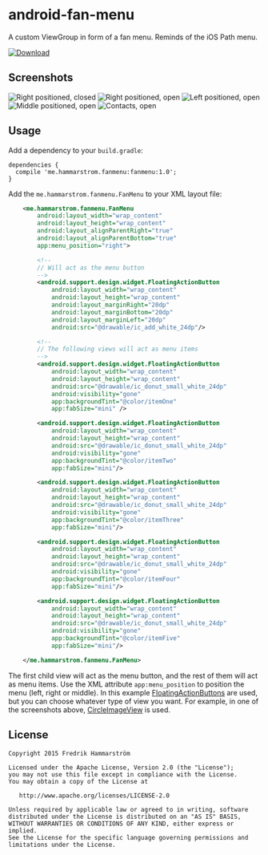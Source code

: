 # android-fan-menu
A custom ViewGroup in form of a fan menu. Reminds of the iOS Path menu.

[ ![Download](https://api.bintray.com/packages/hammar83/maven/fanmenu/images/download.svg) ](https://bintray.com/hammar83/maven/fanmenu/_latestVersion)

## Screenshots
![Right positioned, closed](/screenshots/right_closed.png) ![Right positioned, open](/screenshots/right_open.png) ![Left positioned, open](/screenshots/left_open.png) ![Middle positioned, open](/screenshots/middle_open.png) ![Contacts, open](/screenshots/contacts_open.png)

## Usage
Add a dependency to your `build.gradle`:
```
dependencies {
  compile 'me.hammarstrom.fanmenu:fanmenu:1.0';
}
```

Add the `me.hammarstrom.fanmenu.FanMenu` to your XML layout file:
```XML
    <me.hammarstrom.fanmenu.FanMenu
        android:layout_width="wrap_content"
        android:layout_height="wrap_content"
        android:layout_alignParentRight="true"
        android:layout_alignParentBottom="true"
        app:menu_position="right">

        <!--
        // Will act as the menu button
        -->
        <android.support.design.widget.FloatingActionButton
            android:layout_width="wrap_content"
            android:layout_height="wrap_content"
            android:layout_marginRight="20dp"
            android:layout_marginBottom="20dp"
            android:layout_marginLeft="20dp"
            android:src="@drawable/ic_add_white_24dp"/>

        <!--
        // The following views will act as menu items
        -->
        <android.support.design.widget.FloatingActionButton
            android:layout_width="wrap_content"
            android:layout_height="wrap_content"
            android:src="@drawable/ic_donut_small_white_24dp"
            android:visibility="gone"
            app:backgroundTint="@color/itemOne"
            app:fabSize="mini" />

        <android.support.design.widget.FloatingActionButton
            android:layout_width="wrap_content"
            android:layout_height="wrap_content"
            android:src="@drawable/ic_donut_small_white_24dp"
            android:visibility="gone"
            app:backgroundTint="@color/itemTwo"
            app:fabSize="mini"/>

        <android.support.design.widget.FloatingActionButton
            android:layout_width="wrap_content"
            android:layout_height="wrap_content"
            android:src="@drawable/ic_donut_small_white_24dp"
            android:visibility="gone"
            app:backgroundTint="@color/itemThree"
            app:fabSize="mini"/>

        <android.support.design.widget.FloatingActionButton
            android:layout_width="wrap_content"
            android:layout_height="wrap_content"
            android:src="@drawable/ic_donut_small_white_24dp"
            android:visibility="gone"
            app:backgroundTint="@color/itemFour"
            app:fabSize="mini"/>

        <android.support.design.widget.FloatingActionButton
            android:layout_width="wrap_content"
            android:layout_height="wrap_content"
            android:src="@drawable/ic_donut_small_white_24dp"
            android:visibility="gone"
            app:backgroundTint="@color/itemFive"
            app:fabSize="mini"/>

    </me.hammarstrom.fanmenu.FanMenu>
```
The first child view will act as the menu button, and the rest of them will act as menu items. Use the XML attribute `app:menu_position` to position the menu (left, right or middle). In this example [FloatingActionButtons](http://developer.android.com/reference/android/support/design/widget/FloatingActionButton.html) are used, but you can choose whatever type of view you want. For example, in one of the screenshots above, [CircleImageView](https://github.com/hdodenhof/CircleImageView) is used.

## License
```
Copyright 2015 Fredrik Hammarström

Licensed under the Apache License, Version 2.0 (the "License");
you may not use this file except in compliance with the License.
You may obtain a copy of the License at

   http://www.apache.org/licenses/LICENSE-2.0

Unless required by applicable law or agreed to in writing, software
distributed under the License is distributed on an "AS IS" BASIS,
WITHOUT WARRANTIES OR CONDITIONS OF ANY KIND, either express or implied.
See the License for the specific language governing permissions and
limitations under the License.
```
